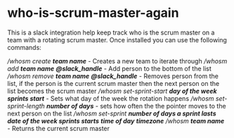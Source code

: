 # who-is-scrum-master-again

This is a slack integration help keep track who is the scrum master on a team with a rotating scrum master.
Once installed you can use the following commands:

*/whosm create **team name*** - Creates a new team to iterate through
*/whosm add **team name** **@slack_handle*** - Add person to the bottom of the list
*/whosm remove **team name** **@slack_handle*** - Removes person from the list, if the person is the current scrum master then the next person on the list becomes the scrum master
*/whosm set-sprint-start **day of the week sprints start*** - Sets what day of the week the rotation happens
*/whosm set-sprint-length **number of days*** - sets how often the the pointer moves to the next person on the list
*/whosm set-sprint **number of days a sprint lasts** **date of the week sprints starts** **time of day** **timezone***
*/whosm **team name*** - Returns the current scrum master
